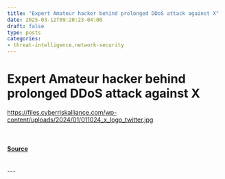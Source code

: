 ```yaml
---
title: "Expert Amateur hacker behind prolonged DDoS attack against X"
date: 2025-03-12T09:20:23-04:00
draft: false
type: posts
categories: 
- threat-intelligence,network-security
---
```

# Expert Amateur hacker behind prolonged DDoS attack against X
https://files.cyberriskalliance.com/wp-content/uploads/2024/01/011024_x_logo_twitter.jpg
<br/>

<br/>


#### [Source](https://www.scworld.com/brief/expert-amateur-hacker-behind-prolonged-ddos-attack-against-x)

<br/>
---
